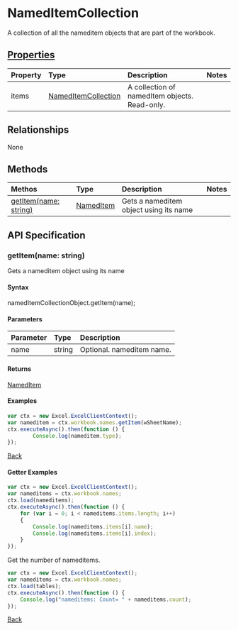 # NamedItemCollection

A collection of all the nameditem objects that are part of the workbook.

## [Properties](#getter-examples)
| Property       | Type    |Description|Notes |
|:---------------|:--------|:----------|:-----|
|items|[NamedItemCollection](nameditemcollection.md)|A collection of namedItem objects. Read-only.||

## Relationships
None

## Methods
| Methos           | Type    |Description|Notes |
|:---------------|:--------|:----------|:-----|
|[getItem(name: string)](#getitemname-string)|[NamedItem](nameditem.md)|Gets a nameditem object using its name||

## API Specification

### getItem(name: string)
Gets a nameditem object using its name

#### Syntax
namedItemCollectionObject.getItem(name);

#### Parameters
| Parameter       | Type    |Description|
|:---------------|:--------|:----------|
|name|string|Optional. nameditem name.|

#### Returns
[NamedItem](nameditem.md)

#### Examples

```js
var ctx = new Excel.ExcelClientContext();
var nameditem = ctx.workbook.names.getItem(wSheetName);
ctx.executeAsync().then(function () {
		Console.log(nameditem.type);
});
```

[Back](#methods)

#### Getter Examples

```js
var ctx = new Excel.ExcelClientContext();
var nameditems = ctx.workbook.names;
ctx.load(nameditems);
ctx.executeAsync().then(function () {
	for (var i = 0; i < nameditems.items.length; i++)
	{
		Console.log(nameditems.items[i].name);
		Console.log(nameditems.items[i].index);
	}
});
```

Get the number of nameditems.

```js
var ctx = new Excel.ExcelClientContext();
var nameditems = ctx.workbook.names;
ctx.load(tables);
ctx.executeAsync().then(function () {
	Console.log("nameditems: Count= " + nameditems.count);
});

```

[Back](#properties)
